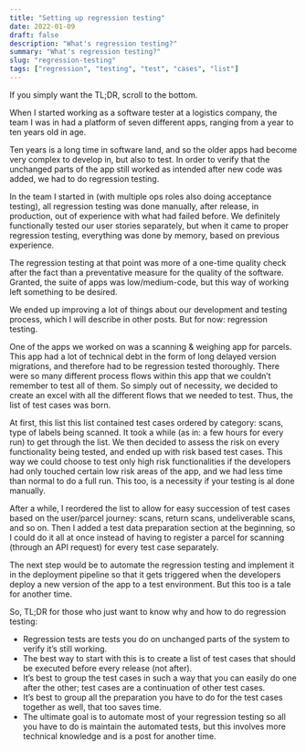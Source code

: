 ```yaml
---
title: "Setting up regression testing"
date: 2022-01-09
draft: false
description: "What's regression testing?"
summary: "What's regression testing?"
slug: "regression-testing"
tags: ["regression", "testing", "test", "cases", "list"]
---
```


If you simply want the TL;DR, scroll to the bottom.

When I started working as a software tester at a logistics company, the team I was in had a platform of seven different apps, ranging from a year to ten years old in age.

Ten years is a long time in software land, and so the older apps had become very complex to develop in, but also to test. In order to verify that the unchanged parts of the app still worked as intended after new code was added, we had to do regression testing.

In the team I started in (with multiple ops roles also doing acceptance testing), all regression testing was done manually, after release, in production, out of experience with what had failed before. We definitely functionally tested our user stories separately, but when it came to proper regression testing, everything was done by memory, based on previous experience.

The regression testing at that point was more of a one-time quality check after the fact than a preventative measure for the quality of the software. Granted, the suite of apps was low/medium-code, but this way of working left something to be desired. 

We ended up improving a lot of things about our development and testing process, which I will describe in other posts. But for now: regression testing.

One of the apps we worked on was a scanning & weighing app for parcels. This app had a lot of technical debt in the form of long delayed version migrations, and therefore had to be regression tested thoroughly. There were so many different process flows within this app that we couldn’t remember to test all of them. So simply out of necessity, we decided to create an excel with all the different flows that we needed to test. Thus, the list of test cases was born.

At first, this list this list contained test cases ordered by category: scans, type of labels being scanned. It took a while (as in: a few hours for every run) to get through the list. We then decided to assess the risk on every functionality being tested, and ended up with risk based test cases. This way we could choose to test only high risk functionalities if the developers had only touched certain low risk areas of the app, and we had less time than normal to do a full run. This too, is a necessity if your testing is al done manually.

After a while, I reordered the list to allow for easy succession of test cases based on the user/parcel journey: scans, return scans, undeliverable scans, and so on. Then I added a test data preparation section at the beginning, so I could do it all at once instead of having to register a parcel for scanning (through an API request) for every test case separately. 

The next step would be to automate the regression testing and implement it in the deployment pipeline so that it gets triggered when the developers deploy a new version of the app to a test environment. But this too is a tale for another time.

So, TL;DR for those who just want to know why and how to do regression testing:

- Regression tests are tests you do on unchanged parts of the system to verify it’s still working.
- The best way to start with this is to create a list of test cases that should be executed before every release (not after).
- It’s best to group the test cases in such a way that you can easily do one after the other; test cases are a continuation of other test cases.
- It’s best to group all the preparation you have to do for the test cases together as well, that too saves time.
- The ultimate goal is to automate most of your regression testing so all you have to do is maintain the automated tests, but this involves more technical knowledge and is a post for another time.

